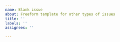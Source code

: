 ```yaml
---
name: Blank issue
about: Freeform template for other types of issues
title: ''
labels: ''
assignees: ''

---
```



